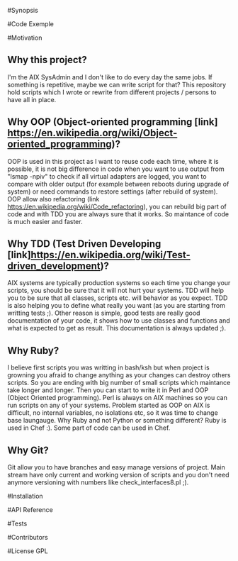 #Synopsis

#Code Exemple

#Motivation
## Why this project?
I'm the AIX SysAdmin and I don't like to do every day the same jobs. If something is repetitive, maybe we can write script for that?
This repository hold scripts which I wrote or rewrite from different projects / persons to have all in place.

## Why OOP (Object-oriented programming [link] https://en.wikipedia.org/wiki/Object-oriented_programming)?
OOP is used in this project as I want to reuse code each time, where it is possible, it is not big difference in code when you want to use
output from "lsmap -npiv" to check if all virtual adapters are logged, you want to compare with older output (for example between reboots during
upgrade of system) or need commands to restore settings (after rebuild of system).
OOP allow also refactoring (link https://en.wikipedia.org/wiki/Code_refactoring), you can rebuild big part of code and 
with TDD you are always sure that it works. So maintance of code is much easier and faster.

## Why TDD (Test Driven Developing [link]https://en.wikipedia.org/wiki/Test-driven_development)?
AIX systems are typically production systems so each time you change your scripts, you should be sure that it will not hurt your systems.
TDD will help you to be sure that all classes, scripts etc. will behavior as you expect. TDD is also helping you to define what really you 
want (as you are starting from writting tests ;). Other reason is simple, good tests are really good documentation of your code, it shows how
to use classes and functions and what is expected to get as result. This documentation is always updated ;).


## Why Ruby?
I believe first scripts you was writting in bash/ksh but when project is growning you afraid to change anything as your changes can destroy others scripts.
So you are ending with big number of small scripts which maintance take longer and longer. Then you can start to write it in Perl and OOP (Object
Oriented programming). Perl is always on AIX machines so you can run scripts on any of your systems. Problem started as OOP on AIX is difficult, no 
internal variables, no isolations etc, so it was time to change base laungauge. 
Why Ruby and not Python or something different? Ruby is used in Chef :). Some part of code can be used in Chef.

## Why Git?
Git allow you to have branches and easy manage versions of project. Main stream have only current and working version of scripts and you don't 
need anymore versioning with numbers like check_interfaces8.pl ;). 


#Installation



#API Reference

#Tests

#Contributors

#License
GPL
